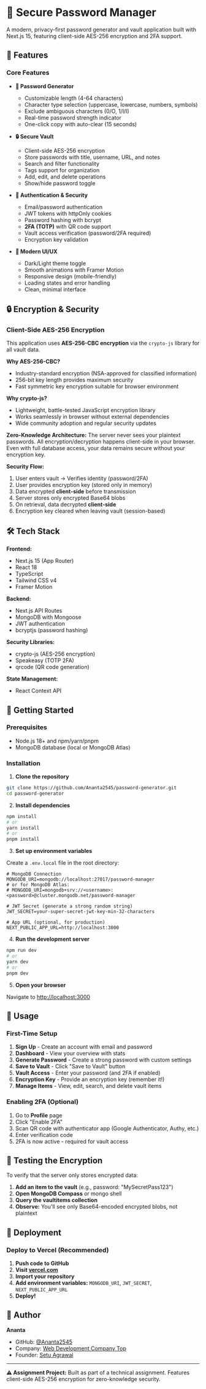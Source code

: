 # 🔐 Secure Password Manager

A modern, privacy-first password generator and vault application built with Next.js 15, featuring client-side AES-256 encryption and 2FA support.

## 🌟 Features

### Core Features
- **🎲 Password Generator**
  - Customizable length (4-64 characters)
  - Character type selection (uppercase, lowercase, numbers, symbols)
  - Exclude ambiguous characters (0/O, 1/l/I)
  - Real-time password strength indicator
  - One-click copy with auto-clear (15 seconds)

- **🔒 Secure Vault**
  - Client-side AES-256 encryption
  - Store passwords with title, username, URL, and notes
  - Search and filter functionality
  - Tags support for organization
  - Add, edit, and delete operations
  - Show/hide password toggle

- **🔐 Authentication & Security**
  - Email/password authentication
  - JWT tokens with httpOnly cookies
  - Password hashing with bcrypt
  - **2FA (TOTP)** with QR code support
  - Vault access verification (password/2FA required)
  - Encryption key validation

- **🎨 Modern UI/UX**
  - Dark/Light theme toggle
  - Smooth animations with Framer Motion
  - Responsive design (mobile-friendly)
  - Loading states and error handling
  - Clean, minimal interface

## 🔒 Encryption & Security

### Client-Side AES-256 Encryption

This application uses **AES-256-CBC encryption** via the `crypto-js` library for all vault data.

**Why AES-256-CBC?**
- Industry-standard encryption (NSA-approved for classified information)
- 256-bit key length provides maximum security
- Fast symmetric key encryption suitable for browser environment

**Why crypto-js?**
- Lightweight, battle-tested JavaScript encryption library
- Works seamlessly in browser without external dependencies
- Wide community adoption and regular security updates

**Zero-Knowledge Architecture:** The server never sees your plaintext passwords. All encryption/decryption happens client-side in your browser. Even with full database access, your data remains secure without your encryption key.

**Security Flow:**
1. User enters vault → Verifies identity (password/2FA)
2. User provides encryption key (stored only in memory)
3. Data encrypted **client-side** before transmission
4. Server stores only encrypted Base64 blobs
5. On retrieval, data decrypted **client-side**
6. Encryption key cleared when leaving vault (session-based)

## 🛠️ Tech Stack

**Frontend:**
- Next.js 15 (App Router)
- React 18
- TypeScript
- Tailwind CSS v4
- Framer Motion

**Backend:**
- Next.js API Routes
- MongoDB with Mongoose
- JWT authentication
- bcryptjs (password hashing)

**Security Libraries:**
- crypto-js (AES-256 encryption)
- Speakeasy (TOTP 2FA)
- qrcode (QR code generation)

**State Management:**
- React Context API

## 🚀 Getting Started

### Prerequisites
- Node.js 18+ and npm/yarn/pnpm
- MongoDB database (local or MongoDB Atlas)

### Installation

1. **Clone the repository**
```bash
git clone https://github.com/Ananta2545/password-generator.git
cd password-generator
```

2. **Install dependencies**
```bash
npm install
# or
yarn install
# or
pnpm install
```

3. **Set up environment variables**

Create a `.env.local` file in the root directory:

```env
# MongoDB Connection
MONGODB_URI=mongodb://localhost:27017/password-manager
# or for MongoDB Atlas:
# MONGODB_URI=mongodb+srv://<username>:<password>@cluster.mongodb.net/password-manager

# JWT Secret (generate a strong random string)
JWT_SECRET=your-super-secret-jwt-key-min-32-characters

# App URL (optional, for production)
NEXT_PUBLIC_APP_URL=http://localhost:3000
```

4. **Run the development server**
```bash
npm run dev
# or
yarn dev
# or
pnpm dev
```

5. **Open your browser**

Navigate to [http://localhost:3000](http://localhost:3000)

## 📖 Usage

### First-Time Setup
1. **Sign Up** - Create an account with email and password
2. **Dashboard** - View your overview with stats
3. **Generate Password** - Create a strong password with custom settings
4. **Save to Vault** - Click "Save to Vault" button
5. **Vault Access** - Enter your password (and 2FA if enabled)
6. **Encryption Key** - Provide an encryption key (remember it!)
7. **Manage Items** - View, edit, search, and delete vault items

### Enabling 2FA (Optional)
1. Go to **Profile** page
2. Click "Enable 2FA"
3. Scan QR code with authenticator app (Google Authenticator, Authy, etc.)
4. Enter verification code
5. 2FA is now active - required for vault access

## 🧪 Testing the Encryption

To verify that the server only stores encrypted data:

1. **Add an item to the vault** (e.g., password: "MySecretPass123")
2. **Open MongoDB Compass** or mongo shell
3. **Query the vaultitems collection**
4. **Observe:** You'll see only Base64-encoded encrypted blobs, not plaintext

## 🚀 Deployment

### Deploy to Vercel (Recommended)

1. **Push code to GitHub**
2. **Visit [vercel.com](https://vercel.com)**
3. **Import your repository**
4. **Add environment variables:** `MONGODB_URI`, `JWT_SECRET`, `NEXT_PUBLIC_APP_URL`
5. **Deploy!**

## 👤 Author

**Ananta**
- GitHub: [@Ananta2545](https://github.com/Ananta2545)
- Company: [Web Development Company Top](https://in.linkedin.com/company/web-development-company-top)
- Founder: [Setu Agrawal](https://in.linkedin.com/in/setu-agrawal-1032681aa)

---

**⚠️ Assignment Project:** Built as part of a technical assignment. Features client-side AES-256 encryption for zero-knowledge security.
